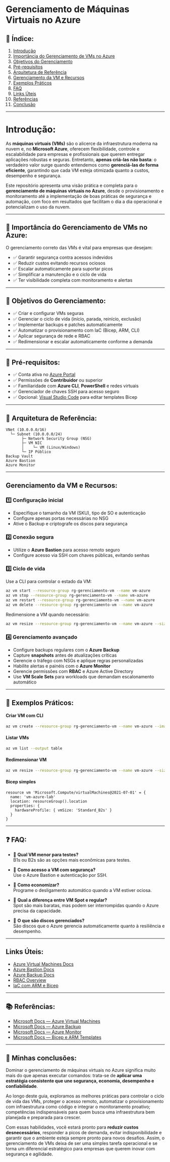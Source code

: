 # Gerenciamento de Máquinas Virtuais no Azure

## 📜 Índice:

1. [Introdução](#introdução)  
2. [Importância do Gerenciamento de VMs no Azure](#importância-do-gerenciamento-de-vms-no-azure)  
3. [Objetivos do Gerenciamento](#objetivos-do-gerenciamento)  
4. [Pré-requisitos](#pré-requisitos)  
5. [Arquitetura de Referência](#arquitetura-de-referência)  
6. [Gerenciamento da VM e Recursos](#gerenciamento-da-vm-e-recursos)  
7. [Exemplos Práticos](#exemplos-práticos)  
8. [FAQ](#faq)  
9. [Links Úteis](#links-úteis)  
10. [Referências](#referências)  
11. [Conclusão](#conclusão)  

---

# Introdução:

As **máquinas virtuais (VMs)** são o alicerce da infraestrutura moderna na nuvem e, no **Microsoft Azure**, oferecem flexibilidade, controle e escalabilidade para empresas e profissionais que querem entregar aplicações robustas e seguras. Entretanto, **apenas criá-las não basta**: o verdadeiro valor surge quando entendemos como **gerenciá-las de forma eficiente**, garantindo que cada VM esteja otimizada quanto a custos, desempenho e segurança.

Este repositório apresenta uma visão prática e completa para o **gerenciamento de máquinas virtuais no Azure**, desde o provisionamento e monitoramento até a implementação de boas práticas de segurança e automação, com foco em resultados que facilitam o dia a dia operacional e potencializam o uso da nuvem.

---

## 🌟 Importância do Gerenciamento de VMs no Azure:

O gerenciamento correto das VMs é vital para empresas que desejam:
- ✅ Garantir segurança contra acessos indevidos  
- ✅ Reduzir custos evitando recursos ociosos  
- ✅ Escalar automaticamente para suportar picos  
- ✅ Simplificar a manutenção e o ciclo de vida  
- ✅ Ter visibilidade completa com monitoramento e alertas  

---

## 🎯 Objetivos do Gerenciamento:

- ✅ Criar e configurar VMs seguras  
- ✅ Gerenciar o ciclo de vida (início, parada, reinício, exclusão)  
- ✅ Implementar backups e patches automaticamente  
- ✅ Automatizar o provisionamento com IaC (Bicep, ARM, CLI)  
- ✅ Aplicar segurança de rede e RBAC  
- ✅ Redimensionar e escalar automaticamente conforme a demanda  

---

## 🧰 Pré-requisitos:

- ✅ Conta ativa no [Azure Portal](https://portal.azure.com)  
- ✅ Permissões de **Contribuidor** ou superior  
- ✅ Familiaridade com **Azure CLI**, **PowerShell** e redes virtuais  
- ✅ Gerenciador de chaves SSH para acesso seguro  
- ✅ Opcional: [Visual Studio Code](https://code.visualstudio.com) para editar templates Bicep  

---

## 📂 Arquitetura de Referência:
```
VNet (10.0.0.0/16)
  └─ Subnet (10.0.0.0/24)
       ├─ Network Security Group (NSG)
       ├─ VM NIC
       │    └─ VM (Linux/Windows)
       └─ IP Público
Backup Vault
Azure Bastion
Azure Monitor
```


---

## Gerenciamento da VM e Recursos:

### 1️⃣ Configuração inicial
- Especifique o tamanho da VM (SKU), tipo de SO e autenticação  
- Configure apenas portas necessárias no NSG  
- Ative o Backup e criptografe os discos para segurança  

### 2️⃣ Conexão segura
- Utilize o **Azure Bastion** para acesso remoto seguro  
- Configure acesso via SSH com chaves públicas, evitando senhas  

### 3️⃣ Ciclo de vida
Use a CLI para controlar o estado da VM:
```bash
az vm start --resource-group rg-gerenciamento-vm --name vm-azure
az vm stop --resource-group rg-gerenciamento-vm --name vm-azure
az vm restart --resource-group rg-gerenciamento-vm --name vm-azure
az vm delete --resource-group rg-gerenciamento-vm --name vm-azure
```

Redimensione a VM quando necessário:
```bash
az vm resize --resource-group rg-gerenciamento-vm --name vm-azure --size Standard_B2ms
```

### 4️⃣ Gerenciamento avançado
- Configure backups regulares com o **Azure Backup**  
- Capture **snapshots** antes de atualizações críticas  
- Gerencie o tráfego com NSGs e aplique regras personalizadas  
- Habilite alertas e painéis com o **Azure Monitor**  
- Gerencie permissões com **RBAC** e Azure Active Directory  
- Use **VM Scale Sets** para workloads que demandam escalonamento automático  

---

## 🧪 Exemplos Práticos:

#### Criar VM com CLI
```bash
az vm create --resource-group rg-gerenciamento-vm --name vm-azure --image UbuntuLTS --size B2s --generate-ssh-keys
```

#### Listar VMs
```bash
az vm list --output table
```

#### Redimensionar VM
```bash
az vm resize --resource-group rg-gerenciamento-vm --name vm-azure --size Standard_B2ms
```

#### Bicep simples
```bicep
resource vm 'Microsoft.Compute/virtualMachines@2021-07-01' = {
  name: 'vm-azure-lab'
  location: resourceGroup().location
  properties: {
    hardwareProfile: { vmSize: 'Standard_B2s' }
  }
}
```

---

## ❓ FAQ:

- 💬 **Qual VM menor para testes?**  
  B1s ou B2s são as opções mais econômicas para testes.  

- 💬 **Como acesso a VM com segurança?**  
  Use o Azure Bastion e autenticação por SSH.  

- 💬 **Como economizar?**  
  Programe o desligamento automático quando a VM estiver ociosa.  

- 💬 **Qual a diferença entre VM Spot e regular?**  
  Spot são mais baratas, mas podem ser interrompidas quando o Azure precisa da capacidade.  

- 💬 **O que são discos gerenciados?**  
  São discos que o Azure gerencia automaticamente quanto à resiliência e desempenho.  

---

## Links Úteis:

- [Azure Virtual Machines Docs](https://learn.microsoft.com/azure/virtual-machines/)  
- [Azure Bastion Docs](https://learn.microsoft.com/azure/bastion/bastion-overview)  
- [Azure Backup Docs](https://learn.microsoft.com/azure/backup/backup-overview)  
- [RBAC Overview](https://learn.microsoft.com/azure/role-based-access-control/overview)  
- [IaC com ARM e Bicep](https://learn.microsoft.com/azure/azure-resource-manager/templates/overview)  

---

## 📚 Referências:

- [Microsoft Docs — Azure Virtual Machines](https://learn.microsoft.com/azure/virtual-machines/)  
- [Microsoft Docs — Azure Backup](https://learn.microsoft.com/azure/backup/backup-overview)  
- [Microsoft Docs — Azure Monitor](https://learn.microsoft.com/azure/azure-monitor/overview)  
- [Microsoft Docs — Bicep e ARM Templates](https://learn.microsoft.com/azure/azure-resource-manager/templates/overview)  

---

## 🎯 Minhas conclusões:

Dominar o gerenciamento de máquinas virtuais no Azure significa muito mais do que apenas executar comandos: trata-se de **aplicar uma estratégia consistente que une segurança, economia, desempenho e confiabilidade**.

Ao longo deste guia, exploramos as melhores práticas para controlar o ciclo de vida das VMs, proteger o acesso remoto, automatizar o provisionamento com infraestrutura como código e integrar o monitoramento proativo; competências indispensáveis para quem busca uma infraestrutura bem planejada e preparada para crescer.

Com essas habilidades, você estará pronto para **reduzir custos desnecessários**, responder a picos de demanda, evitar indisponibilidade e garantir que o ambiente esteja sempre pronto para novos desafios. Assim, o gerenciamento de VMs deixa de ser uma simples tarefa operacional e se torna um diferencial estratégico para empresas que querem inovar com segurança e agilidade.

